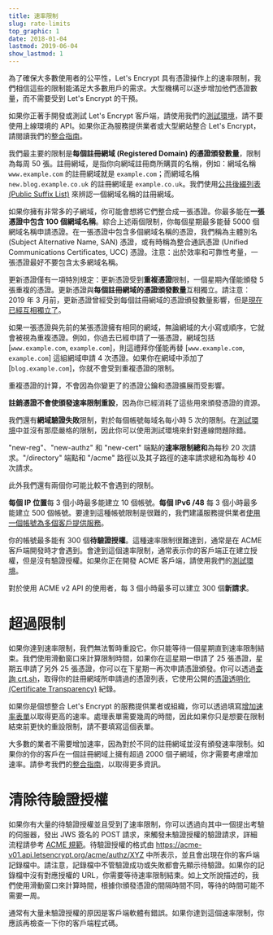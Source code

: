```yaml
---
title: 速率限制
slug: rate-limits
top_graphic: 1
date: 2018-01-04
lastmod: 2019-06-04
show_lastmod: 1
---
```



為了確保大多數使用者的公平性，Let's Encrypt 具有憑證操作上的速率限制，我們相信這些的限制能滿足大多數用戶的需求。大型機構可以逐步增加他們憑證數量，而不需要受到 Let's Encrypt 的干預。

如果你正著手開發或測試 Let's Encrypt 客戶端，請使用我們的[測試環境](/docs/staging-environment)，請不要使用上線環境的 API。如果你正為服務提供業者或大型網站整合 Let's Encrypt，請閱讀我們的[整合指南](/docs/integration-guide)。

我們最主要的限制是<a id="certificates-per-registered-domain"></a>**每個註冊網域 (Registered Domain) 的憑證頒發數量**，限制為每周 50 張。註冊網域，是指你向網域註冊商所購買的名稱，例如：網域名稱 `www.example.com` 的註冊網域就是 `example.com`；而網域名稱 `new.blog.example.co.uk` 的註冊網域是 `example.co.uk`。我們使用[公共後綴列表 (Public Suffix List)](https://publicsuffix.org) 來辨認一個網域名稱的註冊網域。

如果你擁有非常多的子網域，你可能會想將它們整合成一張憑證。你最多能在<a id="names-per-certificate"></a>**一張憑證中包含 100 個網域名稱**。綜合上述兩個限制，你每個星期最多能替 5000 個網域名稱申請憑證。在一張憑證中包含多個網域名稱的憑證，我們稱為主體別名 (Subject Alternative Name, SAN) 憑證，或有時稱為整合通訊憑證 (Unified Communications Certificates, UCC) 憑證。注意：出於效率和可靠性考量，一張憑證最好不要包含太多網域名稱。

更新憑證僅有一項特別規定：更新憑證受到**重複憑證**限制，一個星期內僅能頒發 5 張重複的憑證。更新憑證與**每個註冊網域的憑證頒發數量**互相獨立。請注意：2019 年 3 月前，更新憑證曾經受到每個註冊網域的憑證頒發數量影響，但是[現在已經互相獨立了](https://community.letsencrypt.org/t/rate-limits-fixing-certs-per-name-rate-limit-order-of-operations-gotcha/88189)。

如果一張憑證與先前的某張憑證擁有相同的網域，無論網域的大小寫或順序，它就會被視為重複憑證。例如，你過去已經申請了一張憑證，網域包括 [`www.example.com`, `example.com`]，則這禮拜你僅能再替 [`www.example.com`, `example.com`] 這組網域申請 4 次憑證。如果你在網域中添加了 [`blog.example.com`]，你就不會受到重複憑證的限制。

重複憑證的計算，不會因為你變更了的憑證公鑰和憑證擴展而受影響。

**註銷憑證不會使頒發速率限制重設**，因為你已經消耗了這些用來頒發憑證的資源。

我們還有<a id="failed-validations"></a>**網域驗證失敗**限制，對於每個帳號每域名每小時 5 次的限制。在[測試環境](/docs/staging-environment)中並沒有那麼嚴格的限制，因此你可以使用測試環境來針對連線問題除錯。

"new-reg"、"new-authz" 和 "new-cert" 端點的<a
id="overall-requests"></a>**速率限制總和**為每秒 20 次請求。"/directory" 端點和 "/acme" 路徑以及其子路徑的速率請求總和為每秒 40 次請求。

此外我們還有兩個你可能比較不會遇到的限制。

<a id="accounts-per-ip-address"></a>**每個 IP 位置**每 3 個小時最多能建立 10 個帳號。**每個 IPv6 /48** 每 3 個小時最多能建立 500 個帳號。要達到這種帳號限制是很難的，我們建議服務提供業者[使用一個帳號為多個客戶提供服務](/docs/integration-guide)。

你的帳號最多能有 300 個**待驗證授權**。這種速率限制很難達到，通常是在 ACME 客戶端開發時才會遇到。會達到這個速率限制，通常表示你的客戶端正在建立授權，但是沒有驗證授權。如果你正在開發 ACME 客戶端，請使用我們的[測試環境](/docs/staging-environment)。

對於使用 ACME v2 API 的使用者，每 3 個小時最多可以建立 300 個<a id="new-orders"></a>**新請求**。

# <a id="overrides"></a>超過限制

如果你達到速率限制，我們無法暫時重設它。你只能等待一個星期直到速率限制結束。我們使用滑動窗口來計算限制時間，如果你在這星期一申請了 25 張憑證，星期五申請了另外 25 張憑證，你可以在下星期一再次申請憑證頒發。你可以透過[查詢 crt.sh](https://crt.sh)，取得你的註冊網域所申請過的憑證列表，它使用公開的[憑證透明化 (Certificate Transparency)](https://www.certificate-transparency.org) 紀錄。

如果你是個想整合 Let's Encrypt 的服務提供業者或組織，你可以透過填寫[增加速率表單](https://isrg.formstack.com/forms/rate_limit_adjustment_request)以取得更高的速率。處理表單需要幾周的時間，因此如果你只是想要在限制結束前更快的重設限制，請不要填寫這個表單。

大多數的業者不需要增加速率，因為對於不同的註冊網域並沒有頒發速率限制。如果你的你的客戶在一個註冊網域上擁有超過 2000 個子網域，你才需要考慮增加速率。請參考我們的[整合指南](/docs/integration-guide)，以取得更多資訊。

# <a id="clearing-pending"></a>清除待驗證授權

如果你有大量的待驗證授權並且受到了速率限制，你可以透過向其中一個提出考驗的伺服器，發出 JWS 簽名的 POST 請求，來觸發未驗證授權的驗證請求，詳細流程請參考 [ACME 規範](https://tools.ietf.org/html/rfc8555#section-7.5.1)。待驗證授權的格式由 https://acme-v01.api.letsencrypt.org/acme/authz/XYZ 中所表示，並且會出現在你的客戶端記錄檔中。請注意，記錄檔中不管驗證成功或失敗都會先顯示待驗證。如果你的記錄檔中沒有對應授權的 URL，你需要等待速率限制結束。如上文所說描述的，我們使用滑動窗口來計算時間，根據你頒發憑證的間隔時間不同，等待的時間可能不需要一周。

通常有大量未驗證授權的原因是客戶端軟體有錯誤。如果你達到這個速率限制，你應該再檢查一下你的客戶端程式碼。
